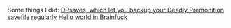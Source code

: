 Some things I did:
[DPsaves, which let you backup your Deadly Premonition savefile regularly](https://github.com/kwdrt/DPsaves)
[Hello world in Brainfuck](https://github.com/kwdrt/HelloWorldBF)
